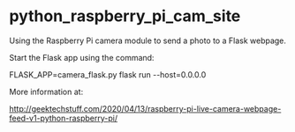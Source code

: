 # python_raspberry_pi_cam_site
Using the Raspberry Pi camera module to send a photo to a Flask webpage.

Start the Flask app using the command:

FLASK_APP=camera_flask.py flask run --host=0.0.0.0

More information at:

http://geektechstuff.com/2020/04/13/raspberry-pi-live-camera-webpage-feed-v1-python-raspberry-pi/
